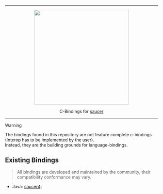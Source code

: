 <hr>

<div align="center"> 
    <img src="https://raw.githubusercontent.com/saucer/saucer.github.io/master/static/img/logo.png" height="312" />
</div>

<p align="center"> 
    C-Bindings for <a href="https://github.com/saucer/saucer">saucer</a>
</p>

---

> [!WARNING]
> The bindings found in this repository are not feature complete c-bindings (Interop has to be implemented by the user).  
> Instead, they are the building grounds for language-bindings.

## Existing Bindings

> All bindings are developed and maintained by the community, their compatibility conformance may vary.

* Java: [saucer4j](https://github.com/saucer/saucer4j)
